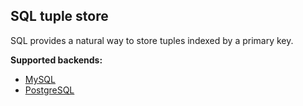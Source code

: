 ## SQL tuple store

SQL provides a natural way to store tuples indexed by a primary key.

**Supported backends:**

* [MySQL](https://www.mysql.com)
* [PostgreSQL](http://www.postgresql.org)